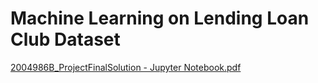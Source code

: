# Machine Learning on Lending Loan Club Dataset
[2004986B_ProjectFinalSolution - Jupyter Notebook.pdf](https://github.com/edzranhisham/Machine-Learning-LendingLoanCLub/files/7919468/2004986B_ProjectFinalSolution.-.Jupyter.Notebook.pdf)
